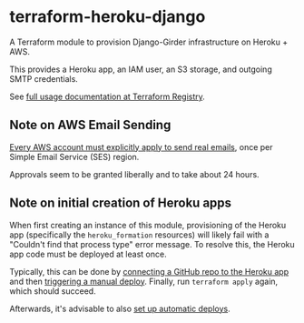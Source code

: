 # terraform-heroku-django
A Terraform module to provision Django-Girder infrastructure on Heroku + AWS.

This provides a Heroku app, an IAM user, an S3 storage, and outgoing SMTP credentials.

See [full usage documentation at Terraform Registry](https://registry.terraform.io/modules/girder/django/heroku/latest).

## Note on AWS Email Sending
[Every AWS account must explicitly apply to send real emails](https://docs.aws.amazon.com/ses/latest/DeveloperGuide/request-production-access.html),
once per Simple Email Service (SES) region.

Approvals seem to be granted liberally and to take about 24 hours.

## Note on initial creation of Heroku apps
When first creating an instance of this module, provisioning of the Heroku app
(specifically the `heroku_formation` resources) will likely fail with a
"Couldn't find that process type" error message. To resolve this, the Heroku app
code must be deployed at least once.

Typically, this can be done by
[connecting a GitHub repo to the Heroku app](https://devcenter.heroku.com/articles/github-integration#enabling-github-integration)
and then
[triggering a manual deploy](https://devcenter.heroku.com/articles/github-integration#manual-deploys).
Finally, run `terraform apply` again, which should succeed.

Afterwards, it's advisable to also
[set up automatic deploys](https://devcenter.heroku.com/articles/github-integration#automatic-deploys).
